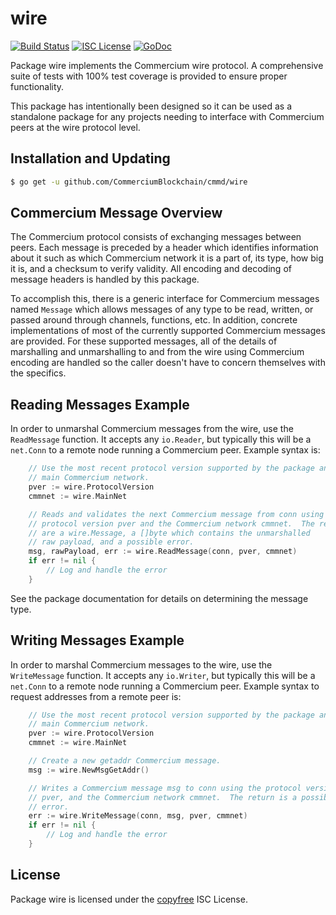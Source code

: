 wire
====

[![Build Status](http://img.shields.io/travis/CommerciumBlockchain/cmmd.svg)](https://travis-ci.org/CommerciumBlockchain/cmmd)
[![ISC License](http://img.shields.io/badge/license-ISC-blue.svg)](http://copyfree.org)
[![GoDoc](https://img.shields.io/badge/godoc-reference-blue.svg)](http://godoc.org/github.com/CommerciumBlockchain/cmmd/wire)

Package wire implements the Commercium wire protocol.  A comprehensive suite of
tests with 100% test coverage is provided to ensure proper functionality.

This package has intentionally been designed so it can be used as a standalone
package for any projects needing to interface with Commercium peers at the wire
protocol level.

## Installation and Updating

```bash
$ go get -u github.com/CommerciumBlockchain/cmmd/wire
```

## Commercium Message Overview

The Commercium protocol consists of exchanging messages between peers. Each message
is preceded by a header which identifies information about it such as which
Commercium network it is a part of, its type, how big it is, and a checksum to
verify validity. All encoding and decoding of message headers is handled by this
package.

To accomplish this, there is a generic interface for Commercium messages named
`Message` which allows messages of any type to be read, written, or passed
around through channels, functions, etc. In addition, concrete implementations
of most of the currently supported Commercium messages are provided. For these
supported messages, all of the details of marshalling and unmarshalling to and
from the wire using Commercium encoding are handled so the caller doesn't have to
concern themselves with the specifics.

## Reading Messages Example

In order to unmarshal Commercium messages from the wire, use the `ReadMessage`
function. It accepts any `io.Reader`, but typically this will be a `net.Conn`
to a remote node running a Commercium peer.  Example syntax is:

```Go
	// Use the most recent protocol version supported by the package and the
	// main Commercium network.
	pver := wire.ProtocolVersion
	cmmnet := wire.MainNet

	// Reads and validates the next Commercium message from conn using the
	// protocol version pver and the Commercium network cmmnet.  The returns
	// are a wire.Message, a []byte which contains the unmarshalled
	// raw payload, and a possible error.
	msg, rawPayload, err := wire.ReadMessage(conn, pver, cmmnet)
	if err != nil {
		// Log and handle the error
	}
```

See the package documentation for details on determining the message type.

## Writing Messages Example

In order to marshal Commercium messages to the wire, use the `WriteMessage`
function. It accepts any `io.Writer`, but typically this will be a `net.Conn`
to a remote node running a Commercium peer. Example syntax to request addresses
from a remote peer is:

```Go
	// Use the most recent protocol version supported by the package and the
	// main Commercium network.
	pver := wire.ProtocolVersion
	cmmnet := wire.MainNet

	// Create a new getaddr Commercium message.
	msg := wire.NewMsgGetAddr()

	// Writes a Commercium message msg to conn using the protocol version
	// pver, and the Commercium network cmmnet.  The return is a possible
	// error.
	err := wire.WriteMessage(conn, msg, pver, cmmnet)
	if err != nil {
		// Log and handle the error
	}
```

## License

Package wire is licensed under the [copyfree](http://copyfree.org) ISC
License.
